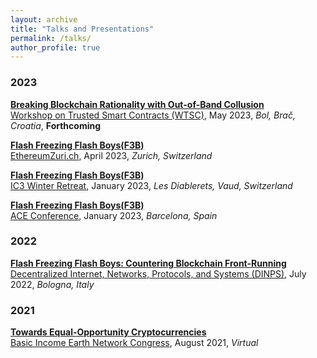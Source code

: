 ```yaml
---
layout: archive
title: "Talks and Presentations"
permalink: /talks/
author_profile: true
---
```


### 2023

<b>[Breaking Blockchain Rationality with Out-of-Band Collusion](https://fc23.ifca.ai/wtsc/)</b> <br>
[Workshop on Trusted Smart Contracts (WTSC)](http://fc23.ifca.ai/wtsc/program.html), May 2023, <i>Bol, Brač, Croatia</i>, <b>Forthcoming</b>

<b>[Flash Freezing Flash Boys(F3B)]({{url}}/files/slides/2023-04-16-F3B-EthereumZurich.pdf)</b> <br>
[EthereumZuri.ch](https://cfp.paralelnipolis.cz/ethereumzurich2023/schedule/), April 2023, <i>Zurich, Switzerland</i>

<b>[Flash Freezing Flash Boys(F3B)]({{url}}/files/slides/2023-01-16-F3B-IC3.pdf)</b> <br>
[IC3 Winter Retreat](https://www.initc3.org/events/2023-01-15-ic3-winter-retreat-2023), January 2023, <i>Les Diablerets, Vaud, Switzerland</i>

<b>[Flash Freezing Flash Boys(F3B)]({{url}}/files/slides/2023-01-12-F3B-ACE.pdf)</b> <br>
[ACE Conference](https://www.algorand.foundation/ace-conference-2023), January 2023, <i>Barcelona, Spain</i>

### 2022

<b>[Flash Freezing Flash Boys: Countering Blockchain Front-Running](https://ieeexplore.ieee.org/document/9951166)</b> <br>
[Decentralized Internet, Networks, Protocols, and Systems (DINPS)](https://research.protocol.ai/sites/dinps/programme/), July 2022, <i>Bologna, Italy</i>

### 2021

<b>[Towards Equal-Opportunity Cryptocurrencies](https://www.youtube.com/watch?v=0lCMFhR_Nrs&t=900s)</b> <br>
[Basic Income Earth Network Congress](https://basicincome.org/bien-congress-2021/), August 2021, <i>Virtual</i>